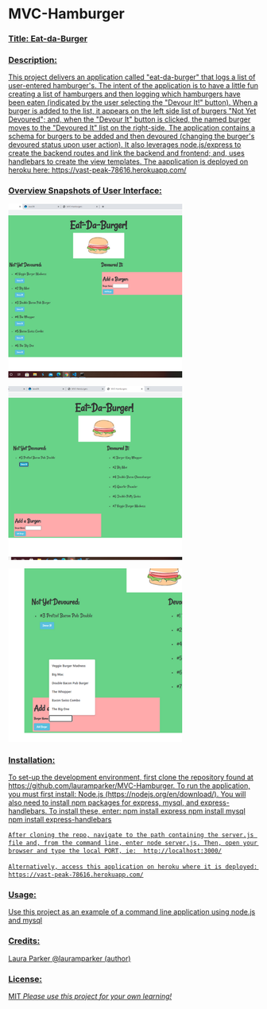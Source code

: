 # MVC-Hamburger


<h3><u>Title: Eat-da-Burger<u></h3>

<h3>Description:</h3> 
    This project delivers an application called "eat-da-burger" that logs a list of user-entered hamburger's.  The intent of the application is to have a little fun creating a list of hamburgers and then logging which hamburgers have been eaten (indicated by the user selecting the "Devour It!" button).  When a burger is added to the list, it appears on the left side list of burgers "Not Yet Devoured"; and, when the "Devour It" button is clicked, the named burger moves to the "Devoured It" list on the right-side. The application contains a schema for burgers to be added and then devoured (changing the burger's devoured status upon user action). It also leverages node.js/express to create the backend routes and link the backend and frontend; and, uses handlebars to create the view templates.  The aapplication is deployed on heroku here:  https://vast-peak-78616.herokuapp.com/


<h3>Overview Snapshots of User Interface:</h3> 
<p>
    <img src="images/createREADME (6).png" width="350" height="350" />
</p>

<p>
    <img src="images/createREADME (7).png" width="350" height="350" />
</p>

<p>
    <img src="images/createREADME (8).png" width="350" height="350" />
</p>


  

<h3>Installation:</h3>
    To set-up the development environment, first clone the repository found at https://github.com/lauramparker/MVC-Hamburger. To run the application, you must first install: Node.js (https://nodejs.org/en/download/).  You will also need to install npm packages for express, mysql, and express-handlebars.   To install these, enter: 
    npm install express
    npm install mysql
    npm install express-handlebars
    
    After cloning the repo, navigate to the path containing the server.js file and, from the command line, enter node server.js. Then, open your browser and type the local PORT, ie:  http://localhost:3000/

    Alternatively, access this application on heroku where it is deployed:  
    https://vast-peak-78616.herokuapp.com/
    
    



<h3>Usage:</h3>
    Use this project as an example of a command line application using node.js and mysql

<h3>Credits:</h3> Laura Parker @lauramparker (author)

<h3>License:</h3> MIT   <i>Please use this project for your own learning!</i> 

